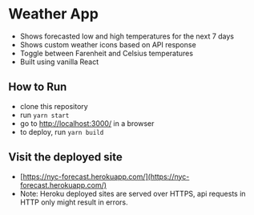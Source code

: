 # Weather App
- Shows forecasted low and high temperatures for the next 7 days
- Shows custom weather icons based on API response
- Toggle between Farenheit and Celsius temperatures
- Built using vanilla React

## How to Run
- clone this repository
- run ```yarn start```
- go to [http://localhost:3000/](http://localhost:3000/) in a browser
- to deploy, run ```yarn build```

## Visit the deployed site
- [https://nyc-forecast.herokuapp.com/](https://nyc-forecast.herokuapp.com/)
- Note: Heroku deployed sites are served over HTTPS, api requests in HTTP only
might result in errors.
